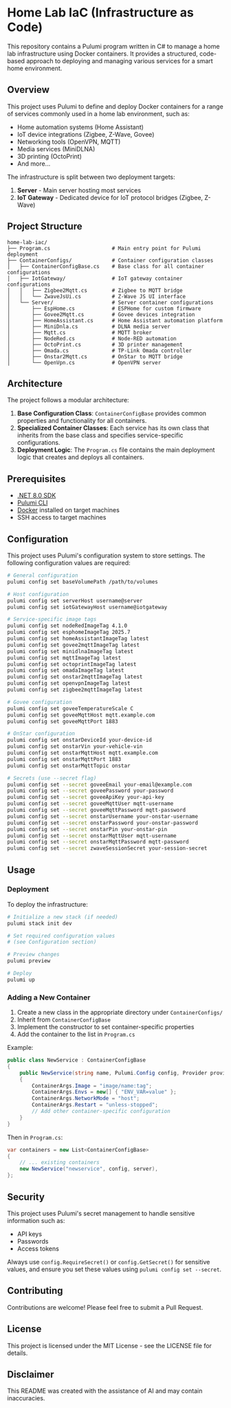 # Home Lab IaC (Infrastructure as Code)

This repository contains a Pulumi program written in C# to manage a home lab infrastructure using Docker containers. It provides a structured, code-based approach to deploying and managing various services for a smart home environment.

## Overview

This project uses Pulumi to define and deploy Docker containers for a range of services commonly used in a home lab environment, such as:

- Home automation systems (Home Assistant)
- IoT device integrations (Zigbee, Z-Wave, Govee)
- Networking tools (OpenVPN, MQTT)
- Media services (MiniDLNA)
- 3D printing (OctoPrint)
- And more...

The infrastructure is split between two deployment targets:
1. **Server** - Main server hosting most services
2. **IoT Gateway** - Dedicated device for IoT protocol bridges (Zigbee, Z-Wave)

## Project Structure

```
home-lab-iac/
├── Program.cs                    # Main entry point for Pulumi deployment
├── ContainerConfigs/             # Container configuration classes
│   ├── ContainerConfigBase.cs    # Base class for all container configurations
│   ├── IotGateway/               # IoT gateway container configurations
│   │   ├── Zigbee2Mqtt.cs        # Zigbee to MQTT bridge
│   │   └── ZwaveJsUi.cs          # Z-Wave JS UI interface
│   └── Server/                   # Server container configurations
│       ├── EspHome.cs            # ESPHome for custom firmware
│       ├── Govee2Mqtt.cs         # Govee devices integration
│       ├── HomeAssistant.cs      # Home Assistant automation platform
│       ├── MiniDnla.cs           # DLNA media server
│       ├── Mqtt.cs               # MQTT broker
│       ├── NodeRed.cs            # Node-RED automation
│       ├── OctoPrint.cs          # 3D printer management
│       ├── Omada.cs              # TP-Link Omada controller
│       ├── Onstar2Mqtt.cs        # OnStar to MQTT bridge
│       └── OpenVpn.cs            # OpenVPN server
```

## Architecture

The project follows a modular architecture:

1. **Base Configuration Class**: `ContainerConfigBase` provides common properties and functionality for all containers.
2. **Specialized Container Classes**: Each service has its own class that inherits from the base class and specifies service-specific configurations.
3. **Deployment Logic**: The `Program.cs` file contains the main deployment logic that creates and deploys all containers.

## Prerequisites

- [.NET 8.0 SDK](https://dotnet.microsoft.com/download/dotnet/8.0)
- [Pulumi CLI](https://www.pulumi.com/docs/get-started/install/)
- [Docker](https://docs.docker.com/get-docker/) installed on target machines
- SSH access to target machines

## Configuration

This project uses Pulumi's configuration system to store settings. The following configuration values are required:

```bash
# General configuration
pulumi config set baseVolumePath /path/to/volumes

# Host configuration
pulumi config set serverHost username@server
pulumi config set iotGatewayHost username@iotgateway

# Service-specific image tags
pulumi config set nodeRedImageTag 4.1.0
pulumi config set esphomeImageTag 2025.7
pulumi config set homeAssistantImageTag latest
pulumi config set govee2mqttImageTag latest
pulumi config set minidlnaImageTag latest
pulumi config set mqttImageTag latest
pulumi config set octoprintImageTag latest
pulumi config set omadaImageTag latest
pulumi config set onstar2mqttImageTag latest
pulumi config set openvpnImageTag latest
pulumi config set zigbee2mqttImageTag latest

# Govee configuration
pulumi config set goveeTemperatureScale C
pulumi config set goveeMqttHost mqtt.example.com
pulumi config set goveeMqttPort 1883

# OnStar configuration
pulumi config set onstarDeviceId your-device-id
pulumi config set onstarVin your-vehicle-vin
pulumi config set onstarMqttHost mqtt.example.com
pulumi config set onstarMqttPort 1883
pulumi config set onstarMqttTopic onstar

# Secrets (use --secret flag)
pulumi config set --secret goveeEmail your-email@example.com
pulumi config set --secret goveePassword your-password
pulumi config set --secret goveeApiKey your-api-key
pulumi config set --secret goveeMqttUser mqtt-username
pulumi config set --secret goveeMqttPassword mqtt-password
pulumi config set --secret onstarUsername your-onstar-username
pulumi config set --secret onstarPassword your-onstar-password
pulumi config set --secret onstarPin your-onstar-pin
pulumi config set --secret onstarMqttUser mqtt-username
pulumi config set --secret onstarMqttPassword mqtt-password
pulumi config set --secret zwaveSessionSecret your-session-secret
```

## Usage

### Deployment

To deploy the infrastructure:

```bash
# Initialize a new stack (if needed)
pulumi stack init dev

# Set required configuration values
# (see Configuration section)

# Preview changes
pulumi preview

# Deploy
pulumi up
```

### Adding a New Container

1. Create a new class in the appropriate directory under `ContainerConfigs/`
2. Inherit from `ContainerConfigBase`
3. Implement the constructor to set container-specific properties
4. Add the container to the list in `Program.cs`

Example:

```csharp
public class NewService : ContainerConfigBase
{
    public NewService(string name, Pulumi.Config config, Provider provider) : base(name, config, provider)
    {
        ContainerArgs.Image = "image/name:tag";
        ContainerArgs.Envs = new[] { "ENV_VAR=value" };
        ContainerArgs.NetworkMode = "host";
        ContainerArgs.Restart = "unless-stopped";
        // Add other container-specific configuration
    }
}
```

Then in `Program.cs`:

```csharp
var containers = new List<ContainerConfigBase>
{
    // ... existing containers
    new NewService("newservice", config, server),
};
```

## Security

This project uses Pulumi's secret management to handle sensitive information such as:
- API keys
- Passwords
- Access tokens

Always use `config.RequireSecret()` or `config.GetSecret()` for sensitive values, and ensure you set these values using `pulumi config set --secret`.

## Contributing

Contributions are welcome! Please feel free to submit a Pull Request.

## License

This project is licensed under the MIT License - see the LICENSE file for details.

## Disclaimer

This README was created with the assistance of AI and may contain inaccuracies.
